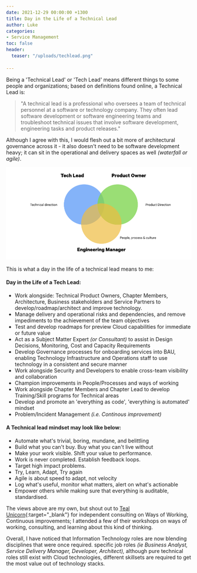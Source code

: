 ```yaml
---
date: 2021-12-29 00:00:00 +1300
title: Day in the Life of a Technical Lead
author: Luke
categories:
- Service Management
toc: false
header:
  teaser: "/uploads/techlead.png"

---
```

Being a 'Technical Lead' or 'Tech Lead' means different things to some people and organizations; based on definitions found online, a Technical Lead is:

> "A technical lead is a professional who oversees a team of technical personnel at a software or technology company. They often lead software development or software engineering teams and troubleshoot technical issues that involve software development, engineering tasks and product releases."

Although I agree with this, I would flesh out a bit more of architectural governance across it - it also doesn't need to be software development heavy; it can sit in the operational and delivery spaces as well _(waterfall or agile)_.

![Tech Lead - Venn diagram](/uploads/techlead.png "Tech Lead - Venn diagram")

This is what a day in the life of a technical lead means to me:

#### Day in the Life of a Tech Lead:

* Work alongside: Technical Product Owners, Chapter Members, Architecture, Business stakeholders and Service Partners to develop/roadmap/architect and improve technology.
* Manage delivery and operational risks and dependencies, and remove impediments to the achievement of the team objectives
* Test and develop roadmaps for preview Cloud capabilities for immediate or future value
* Act as a Subject Matter Expert _(or Consultant)_ to assist in Design Decisions, Monitoring, Cost and Capacity Requirements
* Develop Governance processes for onboarding services into BAU, enabling Technology Infrastructure and Operations staff to use technology in a consistent and secure manner
* Work alongside Security and Developers to enable cross-team visibility and collaboration
* Champion improvements in People/Processes and ways of working
* Work alongside Chapter Members and Chapter Lead to develop Training/Skill programs for Technical areas
* Develop and promote an 'everything as code', 'everything is automated' mindset
* Problem/Incident Management _(i.e. Continous improvement)_

#### A Technical lead mindset may look like below:

* Automate what's trivial, boring, mundane, and belittling
* Build what you can't buy. Buy what you can't live without
* Make your work visible. Shift your value to performance.
* Work is never completed. Establish feedback loops.
* Target high impact problems.
* Try, Learn, Adapt, Try again
* Agile is about speed to adapt, not velocity
* Log what's useful, monitor what matters, alert on what's actionable
* Empower others while making sure that everything is auditable, standardised.

The views above are my own, but shout out to [Teal Unicorn](https://tealunicorn.com/ "Teal Unicorn"){:target="_blank"} for independent consulting on Ways of Working, Continuous improvements; I attended a few of their workshops on ways of working, consulting, and learning about this kind of thinking.

Overall, I have noticed that Information Technology roles are now blending disciplines that were once required. specific job roles _(ie Business Analyst, Service Delivery Manager, Developer, Architect),_ although pure technical roles still exist with Cloud technologies, different skillsets are required to get the most value out of technology stacks.